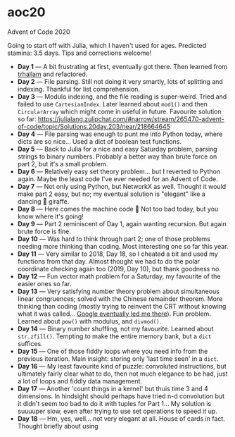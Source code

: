 # aoc20
Advent of Code 2020

Going to start off with Julia, which I haven't used for ages. Predicted stamina: 3.5 days. Tips and corrections welcome!

- **Day 1** — A bit frustrating at first, eventually got there. Then learned from [trhallam](https://github.com/trhallam) and refactored.
- **Day 2** — File parsing. Still not doing it very smartly, lots of splitting and indexing. Thankful for list comprehension.
- **Day 3** — Modulo indexing, and the file reading is super-weird. Tried and failed to use `CartesianIndex`. Later learned about `mod1()` and then `CircularArray` which might come in useful in future. Favourite solution so far: https://julialang.zulipchat.com/#narrow/stream/265470-advent-of-code/topic/Solutions.20day.203/near/218664645 
- **Day 4** — File parsing was enough to punt me into Python today, where dicts are so nice... Used a dict of boolean test functions.
- **Day 5** — Back to Julia for a nice and easy Saturday problem, parsing strings to binary numbers. Probably a better way than brute force on part 2, but it's a small problem.
- **Day 6** — Relatively easy set theory problem... but I reverted to Python again. Maybe the least code I've ever needed for an Advent of Code.
- **Day 7** — Not only using Python, but NetworkX as well. Thought it would make part 2 easy, but no; my eventual solution is "elegant" like a dancing 🦒 giraffe.
- **Day 8** — Here comes the machine code 😬 Not too bad today, but you know where it's going! 
- **Day 9** — Part 2 reminiscent of Day 1, again wanting recursion. But again brute force is fine.
- **Day 10** — Was hard to think through part 2; one of those problems needing more thinking than coding. Most interesting one so far this year.
- **Day 11** — Very similar to 2018, Day 18, so I cheated a bit and used my functions from that day. Almost thought we had to do the polar coordinate checking again too (2019, Day 10), but thank goodness no.
- **Day 12** — Fun vector math problem for a Saturday, my favourite of the easier ones so far.
- **Day 13** — Very satisfying number theory problem about simultaneous linear congruences; solved with the Chinese remainder theorem. More thinking than coding (mostly trying to reinvent the CRT without knowing what it was called... [Google eventually led me there](https://github.com/TheAlgorithms/Python/blob/master/blockchain/chinese_remainder_theorem.py)). Fun problem. Learned about `pow()` with modulus, and `divmod()`.
- **Day 14** — Binary number shuffling, not my favourite. Learned about `str.zfill()`. Tempting to make the entire memory bank, but a `dict` suffices.
- **Day 15** — One of those fiddly loops where you need info from the previous
  iteration. Main insight: storing only 'last time seen' in a `dict`.
- **Day 16** — My least favourite kind of puzzle: convoluted instructions, but ultimately fairly clear what to do, then not much elegance to be had, just a lot of loops and fiddly data management.
- **Day 17** — Another 'count things in a kernel' but thuis time 3 and 4 dimensions. In hindsight should perhaps have tried n-d convolution but it didn't seem too bad to do it with tuples for Part 1... My solution is suuuuper slow, even after trying to use set operations to speed it up.
- **Day 18** — Hm, yes, well... not very elegant at all. House of cards in fact. Thought briefly about using 